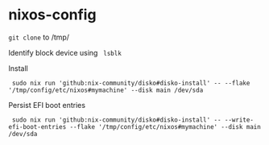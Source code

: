 # nixos-config

`git clone` to /tmp/

  Identify
  block
  device
  using `
  lsblk`

  Install

  `
  sudo
  nix
  run 'github:nix-community/disko#disko-install' -- --flake '/tmp/config/etc/nixos#mymachine' --disk main /dev/sda`

  Persist
  EFI
  boot
  entries

  `
  sudo
  nix
  run 'github:nix-community/disko#disko-install' -- --write-efi-boot-entries --flake '/tmp/config/etc/nixos#mymachine' --disk main /dev/sda`

